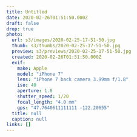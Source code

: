 ```yaml
---
title: Untitled
date: 2020-02-26T01:51:50.000Z
draft: false
drop: true
photo:
  url: s3/images/2020-02-25-17-51-50.jpg
  thumb: s3/thumbs/2020-02-25-17-51-50.jpg
  preview: s3/previews/2020-02-25-17-51-50.jpg
  created: 2020-02-26T01:51:50.000Z
  exif:
    make: Apple
    model: "iPhone 7"
    lens: "iPhone 7 back camera 3.99mm f/1.8"
    iso: 40
    aperture: 1.8
    shutter_speed: 1/20
    focal_length: "4.0 mm"
    gps: "47.7640611111111 -122.20655"
  title: null
  caption: null
links: []
---
```

